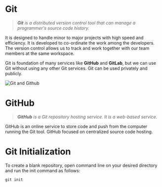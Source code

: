 # **Git**

> ***Git** is a distributed version control tool that can manage a programmer's source code history.*

 It is designed to handle minor to major projects with high speed and efficiency. It is developed to co-ordinate the work among the developers. The version control allows us to track and work together with our team members at the same workspace.

Git is foundation of many services like **GitHub** and **GitLab**, but we can use Git without using any other Git services. Git can be used privately and publicly.

![Git and Github](https://res.cloudinary.com/practicaldev/image/fetch/s--8CA40E5L--/c_imagga_scale,f_auto,fl_progressive,h_900,q_auto,w_1600/https://dev-to-uploads.s3.amazonaws.com/i/721lt9kj92i3ov2cthfc.png)

# **GitHub**
> ***GitHub** is a Git repository hosting service. It is a web-based service.*

GitHub is an online service to store code and push from the computer running the Git tool. GitHub focused on centralized source code hosting.

# **Git Initialization**

To create a blank repository, open command line on your desired directory and run the init command as follows:
```
git init
```
